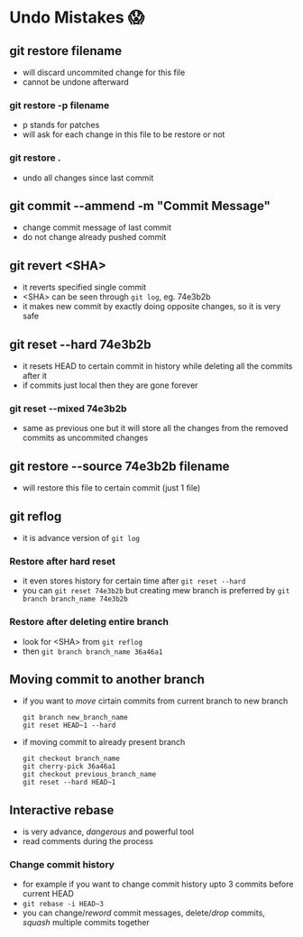 # Undo Mistakes 😱

## git restore filename
- will discard uncommited change for this file
- cannot be undone afterward

### git restore -p filename
- p stands for patches
- will ask for each change in this file to be restore or not

### git restore .
- undo all changes since last commit


## git commit --ammend -m "Commit Message"
- change commit message of last commit
- do not change already pushed commit

## git revert \<SHA>
- it reverts specified single commit
- \<SHA> can be seen through `git log`, eg. 74e3b2b
- it makes new commit by exactly doing opposite changes, so it is very safe

## git reset --hard 74e3b2b
- it resets HEAD to certain commit in history while deleting all the commits after it
- if commits just local then they are gone forever

### git reset --mixed 74e3b2b
- same as previous one but it will store all the changes from the removed commits as uncommited changes

## git restore --source 74e3b2b filename
- will restore this file to certain commit (just 1 file)

## git reflog
- it is advance version of `git log`

### Restore after hard reset
- it even stores history for certain time after `git reset --hard`
- you can `git reset 74e3b2b` but creating mew branch is preferred by `git branch branch_name 74e3b2b`

### Restore after deleting entire branch
- look for \<SHA> from `git reflog`
- then `git branch branch_name 36a46a1`

## Moving commit to another branch
- if you want to *move* cirtain commits from current branch to new branch
    ```
    git branch new_branch_name
    git reset HEAD~1 --hard
    ```
- if moving commit to already present branch
    ```
    git checkout branch_name
    git cherry-pick 36a46a1
    git checkout previous_branch_name
    git reset --hard HEAD~1
    ```
## Interactive rebase
- is very advance, *dangerous* and powerful tool
- read comments during the process

### Change commit history
- for example if you want to change commit history upto 3 commits before current HEAD
- `git rebase -i HEAD~3`
- you can change/*reword* commit messages, delete/*drop* commits, *squash* multiple commits together


